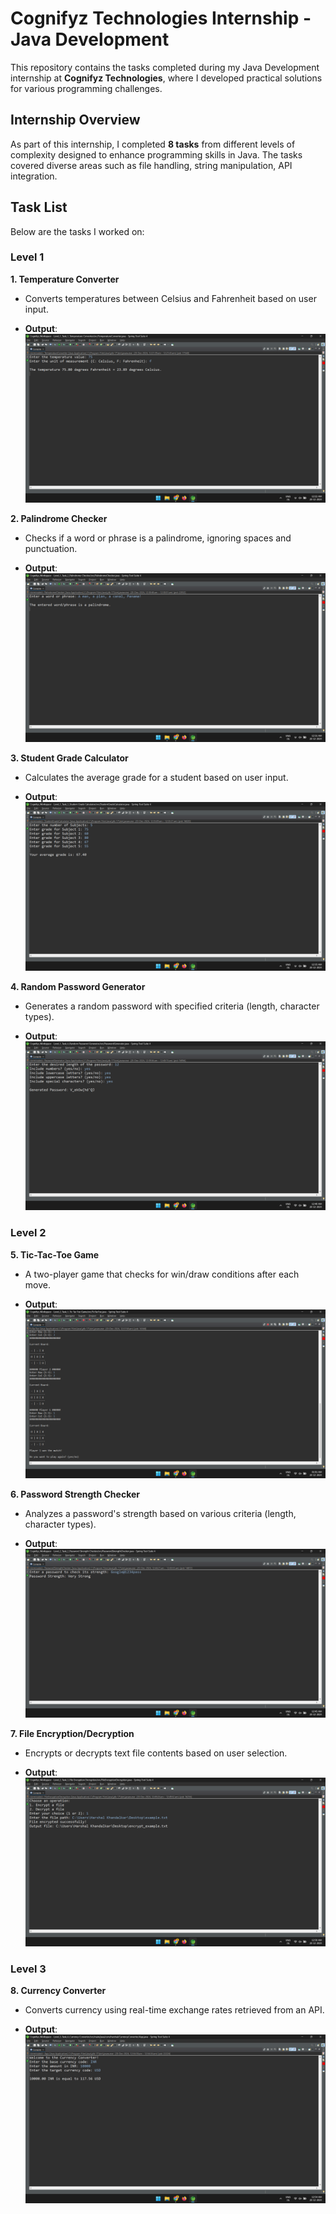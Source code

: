 # Cognifyz Technologies Internship - Java Development

This repository contains the tasks completed during my Java Development internship at **Cognifyz Technologies**, where I developed practical solutions for various programming challenges.

## Internship Overview

As part of this internship, I completed **8 tasks** from different levels of complexity designed to enhance programming skills in Java. The tasks covered diverse areas such as file handling, string manipulation, API integration.

## Task List

Below are the tasks I worked on:

### Level 1

**1. Temperature Converter**

- Converts temperatures between Celsius and Fahrenheit based on user input.

- **Output**:
  ![Temperature Converter Output](./screenshots/TemperatureConverter.png)

**2. Palindrome Checker**

- Checks if a word or phrase is a palindrome, ignoring spaces and punctuation.

- **Output**:
  ![Palindrome Checker Output](./screenshots/PalindromeChecker.png)

**3. Student Grade Calculator**

- Calculates the average grade for a student based on user input.

- **Output**:
  ![Student Grade Calculator Output](./screenshots/StudentGradeCalculator.png)

**4. Random Password Generator**

- Generates a random password with specified criteria (length, character types).

- **Output**:
  ![Random Password Generator Output](./screenshots/RandomPasswordGenerator.png)

### Level 2

**5. Tic-Tac-Toe Game**

- A two-player game that checks for win/draw conditions after each move.

- **Output**:
  ![Tic-Tac-Toe Game Output](./screenshots/TicTacToe.png)

**6. Password Strength Checker**

- Analyzes a password's strength based on various criteria (length, character types).

- **Output**:
  ![Password Strength Checker Output](./screenshots/PasswordStrengthChecker.png)

**7. File Encryption/Decryption**

- Encrypts or decrypts text file contents based on user selection.

- **Output**:
  ![File Encryption/Decryption Output](./screenshots/FileEncryptionDecryption.png)

### Level 3

**8. Currency Converter**

- Converts currency using real-time exchange rates retrieved from an API.

- **Output**:
  ![Currency Converter Output](./screenshots/CurrencyConverter.png)
